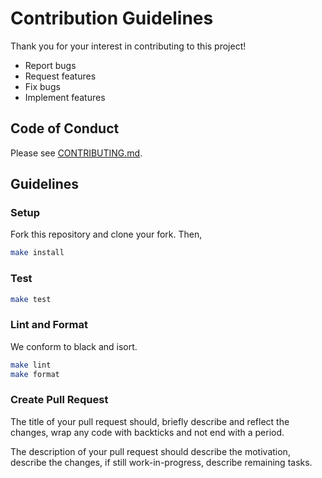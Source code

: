 # Contribution Guidelines

Thank you for your interest in contributing to this project!

* Report bugs
* Request features
* Fix bugs
* Implement features

## Code of Conduct

Please see [CONTRIBUTING.md](.github/CONTRIBUTING.md).

## Guidelines

### Setup

Fork this repository and clone your fork. Then,

```sh
make install
```

### Test

```sh
make test
```

### Lint and Format

We conform to black and isort.

```sh
make lint
make format
```

### Create Pull Request

The title of your pull request should, briefly describe and reflect the changes, wrap any code with backticks and not end with a period.

The description of your pull request should describe the motivation, describe the changes, if still work-in-progress, describe remaining tasks.
